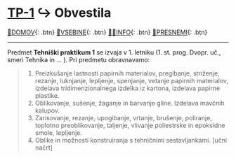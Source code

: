 # [TP-1](./index.md) ↪ Obvestila

[🏡DOMOV](./index.md){: .btn}
[📝VSEBINE](./Vsebine/index.md){: .btn}
[👨‍🎓INFO](./info.md){: .btn}
[💾PRESNEMI](./Presnemi/index.md){: .btn}

---

Predmet **Tehniški praktikum 1** se izvaja v 1. letniku (1. st. prog. Dvopr. uč., smeri Tehnika in ... ). Pri predmetu obravnavamo:

> 1. Preizkušanje lastnosti papirnih materialov, pregibanje, striženje, rezanje, luknjanje, lepljenje, spenjanje, vetanje papirnih materialov, izdelava tridimenzionalnega izdelka iz kartona, izdelava papirne plastike.
> 2. Oblikovanje, sušenje, žaganje in barvanje gline. Izdelava mavčnih kalupov.
> 3. Zarisovanje, rezanje, upogibanje, vrtanje, brušenje, poliranje, toplotno preoblikovanje, taljenje, vlivanje poliestrske in epoksidne smole, lepljenje.
> 4. Oblike in možnosti konstruiranja s tehničnimi sestavljankami.
> [učni načrt]
